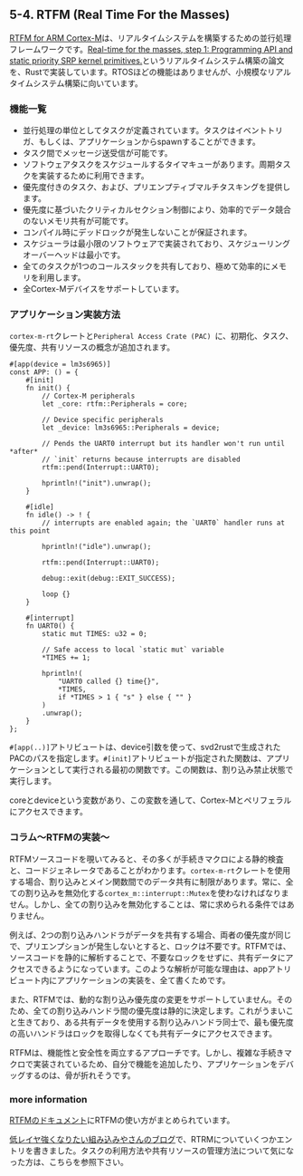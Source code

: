 ## 5-4. RTFM (Real Time For the Masses)

[RTFM for ARM Cortex-M]は、リアルタイムシステムを構築するための並行処理フレームワークです。[Real-time for the masses, step 1: Programming API and static priority SRP kernel primitives.]というリアルタイムシステム構築の論文を、Rustで実装しています。RTOSほどの機能はありませんが、小規模なリアルタイムシステム構築に向いています。

[RTFM for ARM Cortex-M]: https://github.com/japaric/cortex-m-rtfm
[Real-time for the masses, step 1: Programming API and static priority SRP kernel primitives.]: https://www.diva-portal.org/smash/get/diva2:1005680/FULLTEXT01.pdf

### 機能一覧

- 並行処理の単位としてタスクが定義されています。タスクはイベントトリガ、もしくは、アプリケーションからspawnすることができます。
- タスク間でメッセージ送受信が可能です。
- ソフトウェアタスクをスケジュールするタイマキューがあります。周期タスクを実装するために利用できます。
- 優先度付きのタスク、および、プリエンプティブマルチタスキングを提供します。
- 優先度に基づいたクリティカルセクション制御により、効率的でデータ競合のないメモリ共有が可能です。
- コンパイル時にデッドロックが発生しないことが保証されます。
- スケジューラは最小限のソフトウェアで実装されており、スケジューリングオーバーヘッドは最小です。
- 全てのタスクが1つのコールスタックを共有しており、極めて効率的にメモリを利用します。
- 全Cortex-Mデバイスをサポートしています。

### アプリケーション実装方法

`cortex-m-rt`クレートと`Peripheral Access Crate (PAC) `に、初期化、タスク、優先度、共有リソースの概念が追加されます。

```rust,ignore
#[app(device = lm3s6965)]
const APP: () = {
    #[init]
    fn init() {
        // Cortex-M peripherals
        let _core: rtfm::Peripherals = core;

        // Device specific peripherals
        let _device: lm3s6965::Peripherals = device;

        // Pends the UART0 interrupt but its handler won't run until *after*
        // `init` returns because interrupts are disabled
        rtfm::pend(Interrupt::UART0);

        hprintln!("init").unwrap();
    }

    #[idle]
    fn idle() -> ! {
        // interrupts are enabled again; the `UART0` handler runs at this point

        hprintln!("idle").unwrap();

        rtfm::pend(Interrupt::UART0);

        debug::exit(debug::EXIT_SUCCESS);

        loop {}
    }

    #[interrupt]
    fn UART0() {
        static mut TIMES: u32 = 0;

        // Safe access to local `static mut` variable
        *TIMES += 1;

        hprintln!(
            "UART0 called {} time{}",
            *TIMES,
            if *TIMES > 1 { "s" } else { "" }
        )
        .unwrap();
    }
};
```

`#[app(..)]`アトリビュートは、device引数を使って、svd2rustで生成されたPACのパスを指定します。`#[init]`アトリビュートが指定された関数は、アプリケーションとして実行される最初の関数です。この関数は、割り込み禁止状態で実行します。

coreとdeviceという変数があり、この変数を通して、Cortex-Mとペリフェラルにアクセスできます。

### コラム〜RTFMの実装〜

RTFMソースコードを覗いてみると、その多くが手続きマクロによる静的検査と、コードジェネレータであることがわかります。`cortex-m-rt`クレートを使用する場合、割り込みとメイン関数間でのデータ共有に制限があります。常に、全ての割り込みを無効化する`cortex_m::interrupt::Mutex`を使わなければなりません。しかし、全ての割り込みを無効化することは、常に求められる条件ではありません。

例えば、2つの割り込みハンドラがデータを共有する場合、両者の優先度が同じで、プリエンプションが発生しないとすると、ロックは不要です。RTFMでは、ソースコードを静的に解析することで、不要なロックをせずに、共有データにアクセスできるようになっています。このような解析が可能な理由は、appアトリビュート内にアプリケーションの実装を、全て書くためです。

また、RTFMでは、動的な割り込み優先度の変更をサポートしていません。そのため、全ての割り込みハンドラ間の優先度は静的に決定します。これがうまいこと生きており、ある共有データを使用する割り込みハンドラ同士で、最も優先度の高いハンドラはロックを取得しなくても共有データにアクセスできます。

RTFMは、機能性と安全性を両立するアプローチです。しかし、複雑な手続きマクロで実装されているため、自分で機能を追加したり、アプリケーションをデバッグするのは、骨が折れそうです。

### more information

[RTFMのドキュメント]にRTFMの使い方がまとめられています。

[RTFMのドキュメント]: https://japaric.github.io/cortex-m-rtfm/book/en/

[低レイヤ強くなりたい組み込みやさんのブログ]で、RTRMについていくつかエントリを書きました。タスクの利用方法や共有リソースの管理方法について気になった方は、こちらを参照下さい。

[低レイヤ強くなりたい組み込みやさんのブログ]: https://tomo-wait-for-it-yuki.hatenablog.com/archive/category/rtfm
